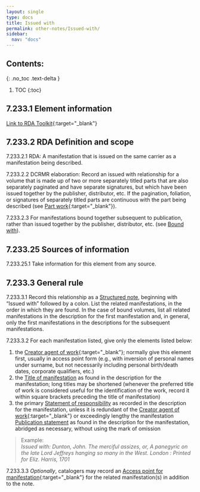 ```yaml
---
layout: single
type: docs
title: Issued with
permalink: other-notes/Issued-with/
sidebar:
  nav: "docs"
---
```


## Contents:
{: .no_toc .text-delta }

1. TOC
{:toc}

## 7.233.1 Element information

[Link to RDA Toolkit](https://beta.rdatoolkit.org/Content?externalId=en-US_ala-f9305084-ad80-3d9e-8c28-e649bb4f5500){:target="_blank"}

## 7.233.2 RDA Definition and scope

<a name="7.233.2.1">7.233.2.1</a> RDA: A manifestation that is issued on the same carrier as a manifestation being described.

<a name="7.233.2.2">7.233.2.2</a> DCRMR elaboration: Record an issued with relationship for a volume that is made up of two or more separately titled parts that are also separately paginated and have separate signatures, but which have been issued together by the publisher, distributor, etc. If the pagination, foliation, or signatures of separately titled parts are continuous with the part being described (see [Part work](https://beta.rdatoolkit.org/Content/Index?externalId=en-US_ala-6bc578be-fa3d-3499-a37a-f690b085d23e){:target="_blank"}).

<a name="7.233.2.3">7.233.2.3</a> For manifestations bound together subsequent to publication, rather than issued together by the publisher, distributor, etc. (see [Bound with](/DCRMR/notes-on-items/Bound-with/)).

## 7.233.25 Sources of information

<a name="7.233.25.1">7.233.25.1</a> Take information for this element from any source.

## 7.233.3 General rule

<a name="7.233.3.1">7.233.3.1</a>  Record this relationship as a [Structured note](https://rbms-bsc.github.io/DCRMR/404), beginning with “Issued with” followed by a colon. List the related manifestations, in the order in which they are found. In the case of bound volumes, list all related manifestations in the description for the first manifestation and, in general, only the first manifestations in the descriptions for the subsequent manifestations. 

<a name="7.233.3.2">7.233.3.2</a> For each manifestation listed, give only the elements listed below:
1. the [Creator agent of work](https://beta.rdatoolkit.org/Content/Index?externalId=en-US_ala-6277a869-961d-379f-8ae8-7ec159052a26){:target="_blank"}; normally give this element first, usually in access point form (e.g., with inversion of personal names under surname, but not necessarily including personal birth/death dates, corporate qualifiers, etc.)
1. the [Title of manifestation](/DCRMR/title/Title-of-manifestation/) as found in the description for the manifestation; long titles may be shortened (whenever the preferred title of work is considered useful for the identification of the work, record it within square brackets preceding the title of manifestation)
1. the primary [Statement of responsibility](/DCRMR/sor/Statement-of-responsibility/) as recorded in the description for the manifestation, unless it is redundant of the [Creator agent of work](https://beta.rdatoolkit.org/Content/Index?externalId=en-US_ala-6277a869-961d-379f-8ae8-7ec159052a26){:target="_blank"} or exceedingly lengthy
the manifestation [Publication statement](/DCRMR/ppdm/Publication-statement/) as found in the description for the manifestation, abridged as necessary, without using the mark of omission

>Example:  
><CITE>Issued with: Dunton, John. The merciful assizes, or, A panegyric on the late Lord Jeffreys hanging so many in the West. London : Printed for Eliz. Harris, 1701</CITE>

<a name="7.233.3.3">7.233.3.3</a> *Optionally*, catalogers may record an [Access point for manifestation](https://beta.rdatoolkit.org/Content/Index?externalId=en-US_ala-b110f24e-6bb0-3144-84c5-da69b4016504){:target="_blank"} for the related manifestation(s) in addition to the note.

